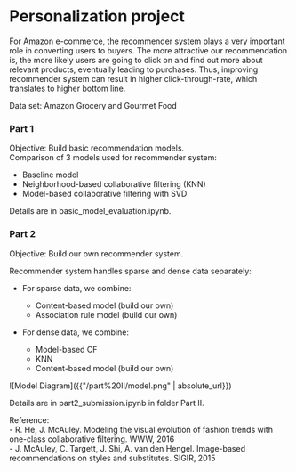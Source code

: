 
# Personalization project

For Amazon e-commerce, the recommender system plays a very important role in converting users to buyers. The more attractive our recommendation is, the more likely users are going to click on and find out more about relevant products, eventually leading to purchases. Thus, improving recommender system can result in higher click-through-rate, which translates to higher bottom line. 

Data set: Amazon Grocery and Gourmet Food

### Part 1 

Objective: Build basic recommendation models.  
Comparison of 3 models used for recommender system:
 
- Baseline model 
- Neighborhood-based collaborative filtering (KNN)
- Model-based collaborative filtering with SVD 

Details are in basic_model_evaluation.ipynb.


### Part 2

Objective: Build our own recommender system.

Recommender system handles sparse and dense data separately:

- For sparse data, we combine:
    - Content-based model (build our own) <br />
    - Association rule model (build our own) <br />

- For dense data, we combine:
    - Model-based CF
    - KNN <br />
    - Content-based model (build our own)

![Model Diagram]({{"/part%20II/model.png" | absolute_url}})

Details are in part2_submission.ipynb	in folder Part II.

<p>Reference: <br />
- R. He, J. McAuley. Modeling the visual evolution of fashion trends with one-class collaborative filtering. WWW, 2016 <br />
- J. McAuley, C. Targett, J. Shi, A. van den Hengel. Image-based recommendations on styles and substitutes. SIGIR, 2015
